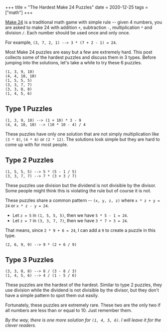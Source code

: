 +++
title = "The Hardest Make 24 Puzzles"
date = 2020-12-25
tags = ["math"]
+++

[Make 24](https://en.wikipedia.org/wiki/24_Game) is a traditional math game with simple rule -- given 4 numbers, you are asked to make 24 with addition `+`, subtraction `-`, multiplication `*` and division `/`. Each number should be used once and only once.

For example, `(3, 7, 2, 1) --> 3 * (7 + 2 - 1) = 24`.

Most Make 24 puzzles are easy but a few are extremely hard. This post collects some of the hardest puzzles and discuss them in 3 types. Before jumping into the solutions, let's take a while to try these 6 puzzles.

```plain
(1, 3, 9, 10)
(4, 4, 10, 10)
(1, 5, 5, 5)
(3, 3, 7, 7)
(3, 3, 8, 8)
(1, 4, 5, 6)
```

## Type 1 Puzzles

```plain
(1, 3, 9, 10) --> (1 + 10) * 3 - 9
(4, 4, 10, 10) --> (10 * 10 - 4) / 4
```

These puzzles have only one solution that are not simply multiplication like `(3 * 8)`, `(4 * 6)` or `(2 * 12)`. The solutions look simple but they are hard to come up with for most people.

## Type 2 Puzzles

```plain
(1, 5, 5, 5) --> 5 * (5 - 1 / 5)
(3, 3, 7, 7) --> 7 * (3 + 3 / 7)
```

These puzzles use division but the dividend is not divisible by the divisor. Some people might think this is violating the rule but of course it is not.

These puzzles share a common pattern -- `(x, y, z, z)` where `x * z + y = 24` or `x * z - y = 24`.

* Let `z = 5` in `(1, 5, 5, 5)`, then we have `5 * 5 - 1 = 24`.
* Let `z = 7` in `(3, 3, 7, 7)`, then we have `3 * 7 + 3 = 24`.

That means, since `2 * 9 + 6 = 24`, I can add a `9` to create a puzzle in this type.

```plain
(2, 6, 9, 9) --> 9 * (2 + 6 / 9)
```

## Type 3 Puzzles

```plain
(3, 3, 8, 8) --> 8 / (3 - 8 / 3)
(1, 4, 5, 6) --> 4 / (1 - 5 / 6)
```

These puzzles are the hardest of the hardest. Similar to type 2 puzzles, they use division while the dividend is not divisible by the divisor, but they don't have a simple pattern to spot them out easily.

Fortunately, these puzzles are extremely rare. These two are the only two if all numbers are less than or equal to 10. Just remember them.

*By the way, there is one more solution for `(1, 4, 5, 6)`. I will leave it for the clever readers.*

